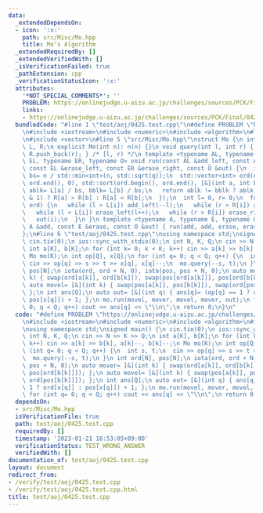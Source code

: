 ```yaml
---
data:
  _extendedDependsOn:
  - icon: ':x:'
    path: src/Misc/Mo.hpp
    title: Mo's Algorithm
  _extendedRequiredBy: []
  _extendedVerifiedWith: []
  _isVerificationFailed: true
  _pathExtension: cpp
  _verificationStatusIcon: ':x:'
  attributes:
    '*NOT_SPECIAL_COMMENTS*': ''
    PROBLEM: https://onlinejudge.u-aizu.ac.jp/challenges/sources/PCK/Final/0425
    links:
    - https://onlinejudge.u-aizu.ac.jp/challenges/sources/PCK/Final/0425
  bundledCode: "#line 1 \"test/aoj/0425.test.cpp\"\n#define PROBLEM \"https://onlinejudge.u-aizu.ac.jp/challenges/sources/PCK/Final/0425\"\
    \n#include <iostream>\n#include <numeric>\n#include <algorithm>\n#line 2 \"src/Misc/Mo.hpp\"\
    \n#include <vector>\n#line 5 \"src/Misc/Mo.hpp\"\nstruct Mo {\n int n;\n std::vector<int>\
    \ L, R;\n explicit Mo(int n): n(n) {}\n void query(int l, int r) { L.push_back(l),\
    \ R.push_back(r); } /* [l, r) */\n template <typename AL, typename AR, typename\
    \ EL, typename ER, typename O> void run(const AL &add_left, const AR &add_right,\
    \ const EL &erase_left, const ER &erase_right, const O &out) {\n  int q= lr.size(),\
    \ bs= n / std::min<int>(n, std::sqrt(q));\n  std::vector<int> ord(q);\n  std::iota(ord.begin(),\
    \ ord.end(), 0), std::sort(ord.begin(), ord.end(), [&](int a, int b) {\n   int\
    \ ablk= L[a] / bs, bblk= L[b] / bs;\n   return ablk != bblk ? ablk < bblk : (ablk\
    \ & 1) ? R[a] > R[b] : R[a] < R[b];\n  });\n  int l= 0, r= 0;\n  for (auto i:\
    \ ord) {\n   while (l > L[i]) add_left(--l);\n   while (r < R[i]) add_right(r++);\n\
    \   while (l < L[i]) erase_left(l++);\n   while (r > R[i]) erase_right(--r);\n\
    \   out(i);\n  }\n }\n template <typename A, typename E, typename O> void run(const\
    \ A &add, const E &erase, const O &out) { run(add, add, erase, erase, out); }\n\
    };\n#line 6 \"test/aoj/0425.test.cpp\"\nusing namespace std;\nsigned main() {\n\
    \ cin.tie(0);\n ios::sync_with_stdio(0);\n int N, K, Q;\n cin >> N >> K >> Q;\n\
    \ int a[K], b[K];\n for (int k= 0; k < K; k++) cin >> a[k] >> b[k], a[k]--, b[k]--;\n\
    \ Mo mo(K);\n int op[Q], x[Q];\n for (int q= 0; q < Q; q++) {\n  int s, t;\n \
    \ cin >> op[q] >> s >> t >> x[q], x[q]--;\n  mo.query(--s, t);\n }\n int ord[N],\
    \ pos[N];\n iota(ord, ord + N, 0), iota(pos, pos + N, 0);\n auto mover= [&](int\
    \ k) { swap(ord[a[k]], ord[b[k]]), swap(pos[ord[a[k]]], pos[ord[b[k]]]); };\n\
    \ auto movel= [&](int k) { swap(pos[a[k]], pos[b[k]]), swap(ord[pos[a[k]]], ord[pos[b[k]]]);\
    \ };\n int ans[Q];\n auto out= [&](int q) { ans[q]= (op[q] == 1 ? ord[x[q]] :\
    \ pos[x[q]]) + 1; };\n mo.run(movel, mover, movel, mover, out);\n for (int q=\
    \ 0; q < Q; q++) cout << ans[q] << \"\\n\";\n return 0;\n}\n"
  code: "#define PROBLEM \"https://onlinejudge.u-aizu.ac.jp/challenges/sources/PCK/Final/0425\"\
    \n#include <iostream>\n#include <numeric>\n#include <algorithm>\n#include \"src/Misc/Mo.hpp\"\
    \nusing namespace std;\nsigned main() {\n cin.tie(0);\n ios::sync_with_stdio(0);\n\
    \ int N, K, Q;\n cin >> N >> K >> Q;\n int a[K], b[K];\n for (int k= 0; k < K;\
    \ k++) cin >> a[k] >> b[k], a[k]--, b[k]--;\n Mo mo(K);\n int op[Q], x[Q];\n for\
    \ (int q= 0; q < Q; q++) {\n  int s, t;\n  cin >> op[q] >> s >> t >> x[q], x[q]--;\n\
    \  mo.query(--s, t);\n }\n int ord[N], pos[N];\n iota(ord, ord + N, 0), iota(pos,\
    \ pos + N, 0);\n auto mover= [&](int k) { swap(ord[a[k]], ord[b[k]]), swap(pos[ord[a[k]]],\
    \ pos[ord[b[k]]]); };\n auto movel= [&](int k) { swap(pos[a[k]], pos[b[k]]), swap(ord[pos[a[k]]],\
    \ ord[pos[b[k]]]); };\n int ans[Q];\n auto out= [&](int q) { ans[q]= (op[q] ==\
    \ 1 ? ord[x[q]] : pos[x[q]]) + 1; };\n mo.run(movel, mover, movel, mover, out);\n\
    \ for (int q= 0; q < Q; q++) cout << ans[q] << \"\\n\";\n return 0;\n}"
  dependsOn:
  - src/Misc/Mo.hpp
  isVerificationFile: true
  path: test/aoj/0425.test.cpp
  requiredBy: []
  timestamp: '2023-01-21 16:53:05+09:00'
  verificationStatus: TEST_WRONG_ANSWER
  verifiedWith: []
documentation_of: test/aoj/0425.test.cpp
layout: document
redirect_from:
- /verify/test/aoj/0425.test.cpp
- /verify/test/aoj/0425.test.cpp.html
title: test/aoj/0425.test.cpp
---
```

